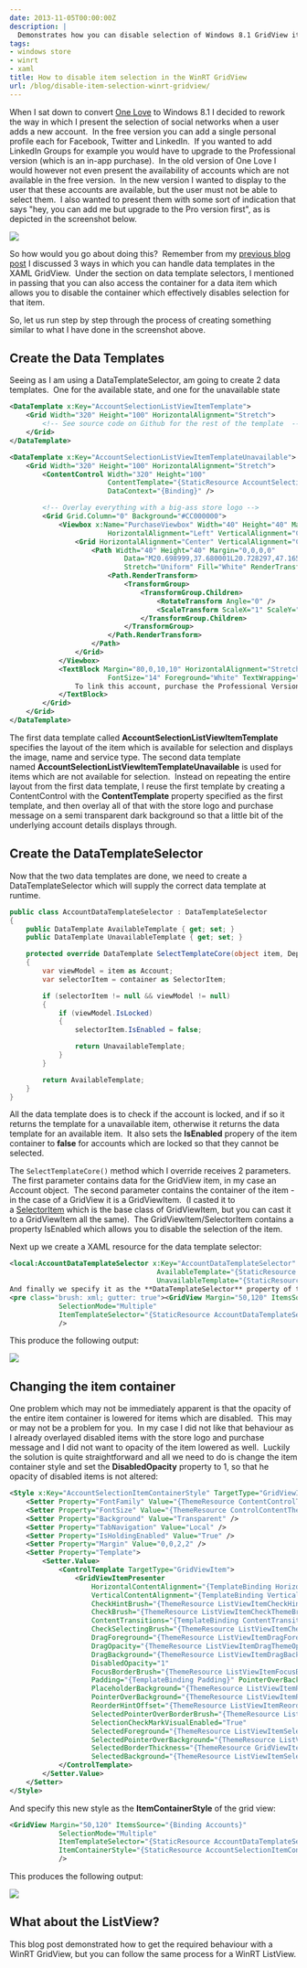 ```yaml
---
date: 2013-11-05T00:00:00Z
description: |
  Demonstrates how you can disable selection of Windows 8.1 GridView items dynamically by using a DataTemplateSelector
tags:
- windows store
- winrt
- xaml
title: How to disable item selection in the WinRT GridView
url: /blog/disable-item-selection-winrt-gridview/
---
```


When I sat down to convert [One Love](http://www.oneloveapp.com) to Windows 8.1 I decided to rework the way in which I present the selection of social networks when a user adds a new account.  In the free version you can add a single personal profile each for Facebook, Twitter and LinkedIn.  If you wanted to add LinkedIn Groups for example you would have to upgrade to the Professional version (which is an in-app purchase).  In the old version of One Love I would however not even present the availability of accounts which are not available in the free version.  In the new version I wanted to display to the user that these accounts are available, but the user must not be able to select them.  I also wanted to present them with some sort of indication that says "hey, you can add me but upgrade to the Pro version first", as is depicted in the screenshot below.

![](/assets/images/2013/11/Untitled8.png)

So how would you go about doing this?  Remember from my [previous blog post](/blog/3-ways-dynamic-data-templates/) I discussed 3 ways in which you can handle data templates in the XAML GridView.  Under the section on data template selectors, I mentioned in passing that you can also access the container for a data item which allows you to disable the container which effectively disables selection for that item.

So, let us run step by step through the process of creating something similar to what I have done in the screenshot above.

## Create the Data Templates

Seeing as I am using a DataTemplateSelector, am going to create 2 data templates.  One for the available state, and one for the unavailable state

``` xml
<DataTemplate x:Key="AccountSelectionListViewItemTemplate">
    <Grid Width="320" Height="100" HorizontalAlignment="Stretch">
        <!-- See source code on Github for the rest of the template  -->
    </Grid>
</DataTemplate>

<DataTemplate x:Key="AccountSelectionListViewItemTemplateUnavailable">
    <Grid Width="320" Height="100" HorizontalAlignment="Stretch">
        <ContentControl Width="320" Height="100"
                        ContentTemplate="{StaticResource AccountSelectionListViewItemTemplate}"
                        DataContext="{Binding}" />

        <!-- Overlay everything with a big-ass store logo -->
        <Grid Grid.Column="0" Background="#CC000000">
            <Viewbox x:Name="PurchaseViewbox" Width="40" Height="40" Margin="20,-10,0,0"
                        HorizontalAlignment="Left" VerticalAlignment="Center">
                <Grid HorizontalAlignment="Center" VerticalAlignment="Center">
                    <Path Width="40" Height="40" Margin="0,0,0,0"
                            Data="M20.698999,37.680001L20.728297,47.16587 33.61,48.981002 33.61,37.680001z M10.143999,37.680001L10.143999,45.847396 20.156999,47.165 20.156999,37.680001z M20.025199,27.401999L10.275801,28.895499 10.1,37.151998 20.113,37.151998z M33.638999,25.660998L20.728,27.286056 20.728,37.107999 33.638999,37.107999z M44.969753,12.589L54.221,15.750469 54.221,60.485732 45.08625,63.999999 0,55.216289 0,20.904119z M26.158921,4.0209999L26.395999,5.3842993C24.468168,6.2397809,22.635324,7.6746707,22.837091,10.019763L22.837091,15.251596 21.43,15.512 21.43,9.0262496C21.43,9.0262494,21.570728,5.7488637,26.158921,4.0209999z M32.518852,2.9860001C32.518852,2.9860001,37.235877,3.4820871,37.649997,8.4481478L37.649997,12.513213 36.325736,12.758 36.325736,8.0340929C36.325736,8.0340924 35.829513,3.8128014 30.532497,4.2268629 30.532497,4.2268629 30.39635,4.2437935 30.162599,4.2828627L29.982999,3.1474352C30.757728,3.0575933,31.597007,3.0003119,32.518852,2.9860001z M23.714635,0C23.714635,0,28.721195,0.52604294,29.159999,5.7970142L29.159999,14.083626 27.899585,14.316731 27.755082,14.316731 27.755082,5.356904C27.755082,5.3569036 27.227678,0.87761402 21.606511,1.3164406 21.606511,1.3164406 12.999011,2.3711443 13.438517,7.4650126L13.438517,16.989993 11.944999,17.265999 11.944999,6.4116182C11.944999,6.4116182,12.208602,0.17447281,23.714635,0z"
                            Stretch="Uniform" Fill="White" RenderTransformOrigin="0.5,0.5">
                        <Path.RenderTransform>
                            <TransformGroup>
                                <TransformGroup.Children>
                                    <RotateTransform Angle="0" />
                                    <ScaleTransform ScaleX="1" ScaleY="1" />
                                </TransformGroup.Children>
                            </TransformGroup>
                        </Path.RenderTransform>
                    </Path>
                </Grid>
            </Viewbox>
            <TextBlock Margin="80,0,10,10" HorizontalAlignment="Stretch" VerticalAlignment="Center"
                        FontSize="14" Foreground="White" TextWrapping="Wrap">
                To link this account, purchase the Professional Version
            </TextBlock>
        </Grid>
    </Grid>
</DataTemplate>
```

The first data template called **AccountSelectionListViewItemTemplate** specifies the layout of the item which is available for selection and displays the image, name and service type. The second data template named **AccountSelectionListViewItemTemplateUnavailable** is used for items which are not available for selection.  Instead on repeating the entire layout from the first data template, I reuse the first template by creating a ContentControl with the **ContentTemplate** property specified as the first template, and then overlay all of that with the store logo and purchase message on a semi transparent dark background so that a little bit of the underlying account details displays through.

## Create the DataTemplateSelector

Now that the two data templates are done, we need to create a DataTemplateSelector which will supply the correct data template at runtime.

``` csharp
public class AccountDataTemplateSelector : DataTemplateSelector
{
    public DataTemplate AvailableTemplate { get; set; }
    public DataTemplate UnavailableTemplate { get; set; }

    protected override DataTemplate SelectTemplateCore(object item, DependencyObject container)
    {
        var viewModel = item as Account;
        var selectorItem = container as SelectorItem;

        if (selectorItem != null && viewModel != null)
        {
            if (viewModel.IsLocked)
            {
                selectorItem.IsEnabled = false;

                return UnavailableTemplate;
            }
        }

        return AvailableTemplate;
    }
}
```

All the data template does is to check if the account is locked, and if so it returns the template for a unavailable item, otherwise it returns the data template for an available item.  It also sets the **IsEnabled** propery of the item container to **false** for accounts which are locked so that they cannot be selected.

The `SelectTemplateCore()` method which I override receives 2 parameters.  The first parameter contains data for the GridView item, in my case an Account object.  The second parameter contains the container of the item - in the case of a GridView it is a GridViewItem.  (I casted it to a [SelectorItem](http://msdn.microsoft.com/EN-US/library/windows/apps/windows.ui.xaml.controls.primitives.selectoritem(v=vs.10).aspx) which is the base class of GridViewItem, but you can cast it to a GridViewItem all the same).  The GridViewItem/SelectorItem contains a property IsEnabled which allows you to disable the selection of the item.

Next up we create a XAML resource for the data template selector:

``` xml
<local:AccountDataTemplateSelector x:Key="AccountDataTemplateSelector"
                                    AvailableTemplate="{StaticResource AccountSelectionListViewItemTemplate}"
                                    UnavailableTemplate="{StaticResource AccountSelectionListViewItemTemplateUnavailable}" /></pre>
And finally we specify it as the **DataTemplateSelector** property of the grid view:
<pre class="brush: xml; gutter: true"><GridView Margin="50,120" ItemsSource="{Binding Accounts}"
            SelectionMode="Multiple"
            ItemTemplateSelector="{StaticResource AccountDataTemplateSelector}" 
            />
```

This produce the following output:

![](/assets/images/2013/11/Untitled9.png)

## Changing the item container

One problem which may not be immediately apparent is that the opacity of the entire item container is lowered for items which are disabled.  This may or may not be a problem for you.  In my case I did not like that behaviour as I already overlayed disabled items with the store logo and purchase message and I did not want to opacity of the item lowered as well.  Luckily the solution is quite straightforward and all we need to do is change the item container style and set the **DisabledOpacity** property to 1, so that he opacity of disabled items is not altered:

``` xml
<Style x:Key="AccountSelectionItemContainerStyle" TargetType="GridViewItem">
    <Setter Property="FontFamily" Value="{ThemeResource ContentControlThemeFontFamily}" />
    <Setter Property="FontSize" Value="{ThemeResource ControlContentThemeFontSize}" />
    <Setter Property="Background" Value="Transparent" />
    <Setter Property="TabNavigation" Value="Local" />
    <Setter Property="IsHoldingEnabled" Value="True" />
    <Setter Property="Margin" Value="0,0,2,2" />
    <Setter Property="Template">
        <Setter.Value>
            <ControlTemplate TargetType="GridViewItem">
                <GridViewItemPresenter
                    HorizontalContentAlignment="{TemplateBinding HorizontalContentAlignment}"
                    VerticalContentAlignment="{TemplateBinding VerticalContentAlignment}"
                    CheckHintBrush="{ThemeResource ListViewItemCheckHintThemeBrush}"
                    CheckBrush="{ThemeResource ListViewItemCheckThemeBrush}" ContentMargin="4"
                    ContentTransitions="{TemplateBinding ContentTransitions}"
                    CheckSelectingBrush="{ThemeResource ListViewItemCheckSelectingThemeBrush}"
                    DragForeground="{ThemeResource ListViewItemDragForegroundThemeBrush}"
                    DragOpacity="{ThemeResource ListViewItemDragThemeOpacity}"
                    DragBackground="{ThemeResource ListViewItemDragBackgroundThemeBrush}" 
                    DisabledOpacity="1"
                    FocusBorderBrush="{ThemeResource ListViewItemFocusBorderThemeBrush}"
                    Padding="{TemplateBinding Padding}" PointerOverBackgroundMargin="1"
                    PlaceholderBackground="{ThemeResource ListViewItemPlaceholderBackgroundThemeBrush}"
                    PointerOverBackground="{ThemeResource ListViewItemPointerOverBackgroundThemeBrush}"
                    ReorderHintOffset="{ThemeResource ListViewItemReorderHintThemeOffset}"
                    SelectedPointerOverBorderBrush="{ThemeResource ListViewItemSelectedPointerOverBorderThemeBrush}"
                    SelectionCheckMarkVisualEnabled="True"
                    SelectedForeground="{ThemeResource ListViewItemSelectedForegroundThemeBrush}"
                    SelectedPointerOverBackground="{ThemeResource ListViewItemSelectedPointerOverBackgroundThemeBrush}"
                    SelectedBorderThickness="{ThemeResource GridViewItemCompactSelectedBorderThemeThickness}"
                    SelectedBackground="{ThemeResource ListViewItemSelectedBackgroundThemeBrush}" />
            </ControlTemplate>
        </Setter.Value>
    </Setter>
</Style>
```

And specify this new style as the **ItemContainerStyle** of the grid view:

``` xml
<GridView Margin="50,120" ItemsSource="{Binding Accounts}"
            SelectionMode="Multiple"
            ItemTemplateSelector="{StaticResource AccountDataTemplateSelector}" 
            ItemContainerStyle="{StaticResource AccountSelectionItemContainerStyle}"
            />
```

This produces the following output:

![](/assets/images/2013/11/Untitled10.png)

## What about the ListView?

This blog post demonstrated how to get the required behaviour with a WinRT GridView, but you can follow the same process for a WinRT ListView.
